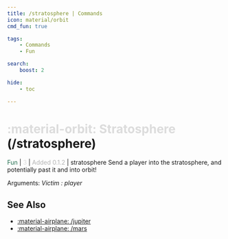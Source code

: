 ```yaml
---
title: /stratosphere | Commands
icon: material/orbit
cmd_fun: true

tags:
    - Commands
    - Fun

search:
    boost: 2

hide:
    - toc

---
```

# <p style="color: rgb(220,220,220); display: inline;">:material-orbit: Stratosphere</p> (/stratosphere)
<div style="display:inline;">
<p style="color: #216E4E; display: inline;">Fun</p> | <p style="color: rgb(220,220,220); display: inline;">3</p> | <p style="color: rgb(180,180,180); display: inline;"> Added 0.1.2</p> | stratosphere
</div>
Send a player into the stratosphere, and potentially past it and into orbit!

Arguments: _Victim : player_

## See Also
* [:material-airplane: /jupiter](./jupiter.md)
* [:material-airplane: /mars](./mars.md)